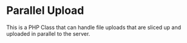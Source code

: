 # Parallel Upload
This is a PHP Class that can handle file uploads that are sliced up and uploaded in parallel to the server. 
